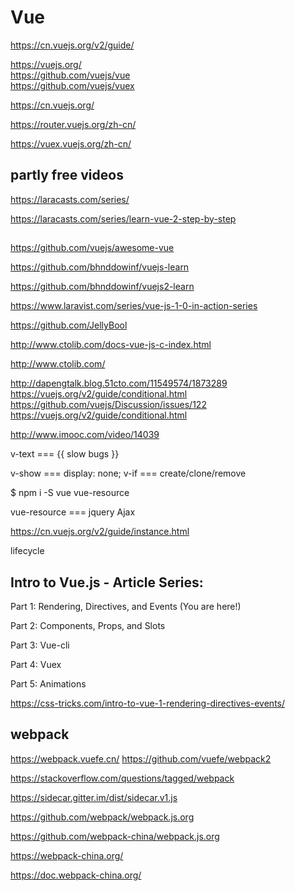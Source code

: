 # Vue  


https://cn.vuejs.org/v2/guide/


https://vuejs.org/  
https://github.com/vuejs/vue  
https://github.com/vuejs/vuex  


https://cn.vuejs.org/  

https://router.vuejs.org/zh-cn/   

https://vuex.vuejs.org/zh-cn/  



## partly free videos  

https://laracasts.com/series/

https://laracasts.com/series/learn-vue-2-step-by-step


##  

https://github.com/vuejs/awesome-vue  

https://github.com/bhnddowinf/vuejs-learn  

https://github.com/bhnddowinf/vuejs2-learn  



https://www.laravist.com/series/vue-js-1-0-in-action-series  

https://github.com/JellyBool  

http://www.ctolib.com/docs-vue-js-c-index.html  


http://www.ctolib.com/  





http://dapengtalk.blog.51cto.com/11549574/1873289
https://vuejs.org/v2/guide/conditional.html
https://github.com/vuejs/Discussion/issues/122
https://vuejs.org/v2/guide/conditional.html


http://www.imooc.com/video/14039



v-text === {{ slow bugs }}

v-show === display: none;
v-if === create/clone/remove


$ npm i -S vue vue-resource


vue-resource === jquery Ajax





https://cn.vuejs.org/v2/guide/instance.html

lifecycle




## Intro to Vue.js - Article Series:


Part 1: Rendering, Directives, and Events (You are here!)

Part 2: Components, Props, and Slots

Part 3: Vue-cli

Part 4: Vuex

Part 5: Animations


https://css-tricks.com/intro-to-vue-1-rendering-directives-events/






## webpack


https://webpack.vuefe.cn/
https://github.com/vuefe/webpack2


https://stackoverflow.com/questions/tagged/webpack

https://sidecar.gitter.im/dist/sidecar.v1.js



https://github.com/webpack/webpack.js.org

https://github.com/webpack-china/webpack.js.org



https://webpack-china.org/

https://doc.webpack-china.org/

